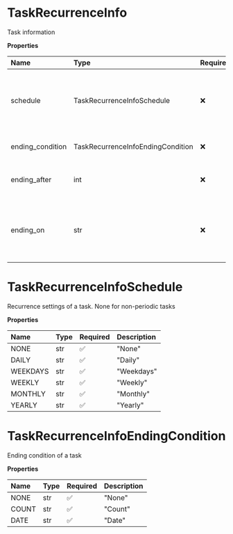 # TaskRecurrenceInfo

Task information

**Properties**

| Name             | Type                              | Required | Description                                                                                             |
| :--------------- | :-------------------------------- | :------- | :------------------------------------------------------------------------------------------------------ |
| schedule         | TaskRecurrenceInfoSchedule        | ❌       | Recurrence settings of a task. None for non-periodic tasks                                              |
| ending_condition | TaskRecurrenceInfoEndingCondition | ❌       | Ending condition of a task                                                                              |
| ending_after     | int                               | ❌       | Count of iterations of periodic tasks                                                                   |
| ending_on        | str                               | ❌       | End date of a periodic task in [ISO 8601](https://en.wikipedia.org/wiki/ISO_8601) format, UTC time zone |

# TaskRecurrenceInfoSchedule

Recurrence settings of a task. None for non-periodic tasks

**Properties**

| Name     | Type | Required | Description |
| :------- | :--- | :------- | :---------- |
| NONE     | str  | ✅       | "None"      |
| DAILY    | str  | ✅       | "Daily"     |
| WEEKDAYS | str  | ✅       | "Weekdays"  |
| WEEKLY   | str  | ✅       | "Weekly"    |
| MONTHLY  | str  | ✅       | "Monthly"   |
| YEARLY   | str  | ✅       | "Yearly"    |

# TaskRecurrenceInfoEndingCondition

Ending condition of a task

**Properties**

| Name  | Type | Required | Description |
| :---- | :--- | :------- | :---------- |
| NONE  | str  | ✅       | "None"      |
| COUNT | str  | ✅       | "Count"     |
| DATE  | str  | ✅       | "Date"      |

<!-- This file was generated by liblab | https://liblab.com/ -->
